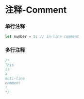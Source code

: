 # 注释-Comment

### 单行注释

```js
let number = 5; // in-line comment
```

### 多行注释

```js
/*
This
is
a
muti-line
comment
!
*/
```





